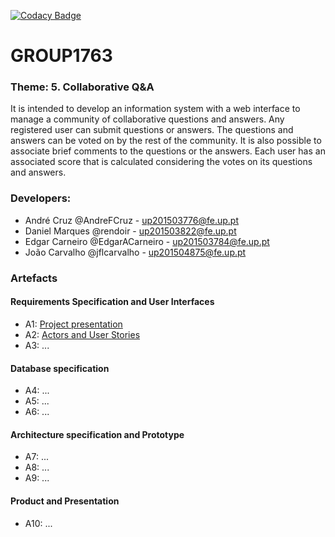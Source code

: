[![Codacy Badge](https://api.codacy.com/project/badge/Grade/ac454951e19f4f36beb1c654177f2eb7)](https://www.codacy.com/app/jflcarvalho/LBAW-FEUP?utm_source=github.com&amp;utm_medium=referral&amp;utm_content=jflcarvalho/LBAW-FEUP&amp;utm_campaign=Badge_Grade)

# GROUP1763
 ### Theme: 5. Collaborative Q&A
 It is intended to develop an information system with a web interface to manage a community of collaborative questions and answers. Any registered user can submit questions or answers. The questions and answers can be voted on by the rest of the community. It is also possible to associate brief comments to the questions or the answers. Each user has an associated score that is calculated considering the votes on its questions and answers.
 
 
 ### Developers:
  * André Cruz @AndreFCruz - up201503776@fe.up.pt
  * Daniel Marques @rendoir - up201503822@fe.up.pt
  * Edgar Carneiro @EdgarACarneiro - up201503784@fe.up.pt
  * João Carvalho @jflcarvalho - up201504875@fe.up.pt


### Artefacts
#### Requirements Specification and User Interfaces
* A1: [Project presentation](https://github.com/jflcarvalho/lbaw1763/blob/master/Artifacts/A1.md)
* A2: [Actors and User Stories](https://github.com/jflcarvalho/lbaw1763/blob/master/Artifacts/A2.md)
* A3: ...
#### Database specification
* A4: ...
* A5: ...
* A6: ...
#### Architecture specification and Prototype
* A7: ...
* A8: ...
* A9: ...
#### Product and Presentation
* A10: ...
